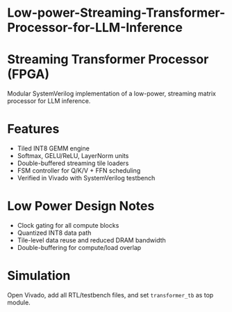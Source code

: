 # Low-power-Streaming-Transformer-Processor-for-LLM-Inference
# Streaming Transformer Processor (FPGA)

Modular SystemVerilog implementation of a low-power, streaming matrix processor for LLM inference.

# Features
- Tiled INT8 GEMM engine
- Softmax, GELU/ReLU, LayerNorm units
- Double-buffered streaming tile loaders
- FSM controller for Q/K/V + FFN scheduling
- Verified in Vivado with SystemVerilog testbench

# Low Power Design Notes
- Clock gating for all compute blocks
- Quantized INT8 data path
- Tile-level data reuse and reduced DRAM bandwidth
- Double-buffering for compute/load overlap


# Simulation
Open Vivado, add all RTL/testbench files, and set `transformer_tb` as top module.
